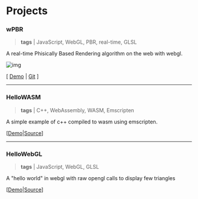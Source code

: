 # Projects

### wPBR

> **tags**  | JavaScript, WebGL, PBR, real-time, GLSL

A real-time Phisically Based Rendering algorithm on the web with webgl.

![img](https://camo.githubusercontent.com/6933b5aaf69a7bf78b74fa1aa795cedfe77aa82b/687474703a2f2f692e696d6775722e636f6d2f3962784e4357782e6a7067)

[ [Demo](/wpbr) | [Git](http://github.com/h3r/wpbr) ]

------

### HelloWASM

> **tags**  | C++, WebAssembly, WASM, Emscripten

A simple example of c++ compiled to wasm using emscripten.

[[Demo](/projects/hellowasm)|[Source](/projects/hellowasm/example.zip)]

------

### HelloWebGL

> **tags**  | JavaScript, WebGL, GLSL

A "hello world" in webgl with raw opengl calls to display few triangles

[[Demo](/projects/hellowebgl)|[Source](/projects/hellowebgl/webgl.zip)]

